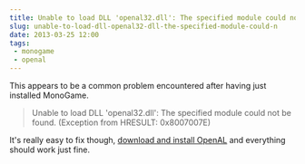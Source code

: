 ---title: Unable to load DLL 'openal32.dll': The specified module could not be found.slug: unable-to-load-dll-openal32-dll-the-specified-module-could-ndate: 2013-03-25 12:00tags:  - monogame - openal---This appears to be a common problem encountered after having just installed MonoGame. 

> Unable to load DLL 'openal32.dll': The specified module could not be found. (Exception from HRESULT: 0x8007007E)

It's really easy to fix though, [download and install OpenAL](http://connect.creativelabs.com/openal/Downloads/oalinst.zip) and everything should work just fine.